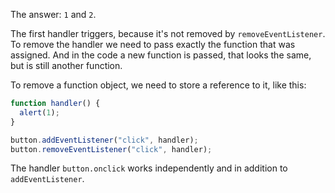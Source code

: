 The answer: `1` and `2`.

The first handler triggers, because it's not removed by `removeEventListener`.
To remove the handler we need to pass exactly the function that was assigned.
And in the code a new function is passed, that looks the same, but is still another function.

To remove a function object, we need to store a reference to it, like this:

```js
function handler() {
  alert(1);
}

button.addEventListener("click", handler);
button.removeEventListener("click", handler);
```

The handler `button.onclick` works independently and in addition to `addEventListener`.
